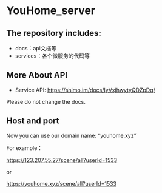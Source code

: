 # YouHome_server

## The repository includes:
* docs：api文档等
* services：各个微服务的代码等

## More About API
* Service API: https://shimo.im/docs/IyVxjhwytyQDZpDq/

Please do not change the docs.

## Host and port

Now you can use our domain name: “youhome.xyz”

For example：

https://123.207.55.27/scene/all?userId=1533

or

https://youhome.xyz/scene/all?userId=1533

 